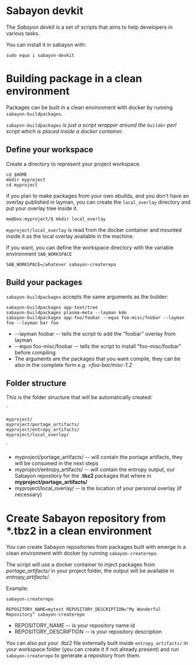 # Sabayon devkit

The *Sabayon devkit* is a set of scripts that aims to help developers in various tasks.

You can install it in sabayon with:

`
sudo equo i sabayon-devkit
`

# Building package in a clean environment

Packages can be built in a clean environment with docker by running `sabayon-buildpackages`.

*`sabayon-buildpackages` is just a script wrapper around the `builder` perl script which is placed inside a docker container.*

## Define your workspace

Create a directory to represent your project workspace.



    cd $HOME
    mkdir myproject
    cd myproject


if you plan to make packages from your own ebuilds, and you don't have an overlay published in layman, you can create the `local_overlay` directory and put your overlay tree inside it.



    me@box:myproject/$ mkdir local_overlay


`myproject/local_overlay` is read from the docker container and mounted inside it as the local overlay available in the machine.

If you want, you can define the workspace directory with the variable environment `SAB_WORKSPACE`

`SAB_WORKSPACE=/whatever sabayon-createrepo`

## Build your packages

`sabayon-buildpackages` accepts the same arguments as the builder:


    sabayon-buildpackages app-text/tree
    sabayon-buildpackages plasma-meta --layman kde
    sabayon-buildpackages app-foo/foobar --equo foo-misc/foobar --layman foo --layman bar foo


* --layman foobar -- tells the script to add the "foobar" overlay from layman 
* --equo foo-misc/foobar -- tells the script to install "foo-misc/foobar" before compiling
* The arguments are the packages that you want compile, they can be also in the complete form *e.g. =foo-bar/misc-1.2*


## Folder structure

This is the folder structure that will be automatically created:

`

    myproject/ 
    myproject/portage_artifacts/
    myproject/entropy_artifacts/
    myproject/local_overlay/
`

* myproject/portage\_artifacts/ -- will contain the portage artifacts, they will be consumed in the next steps
* myproject/entropy\_artifacts/ -- will contain the entropy output, our Sabayon repository for the **.tbz2** packages that where in **myproject/portage_artifacts/**
* myproject/local_overlay/ -- is the location of your personal overlay (if necessary)


# Create Sabayon repository from *.tbz2 in a clean environment

You can create Sabayon repositories from packages built with emerge in a clean environment with docker by running `sabayon-createrepo`.

The script will use a docker container to inject packages from  *portage_artifacts/*  in your project folder, the output will be available in *entropy_artifacts/*.

Example:

    sabayon-createrepo

    REPOSITORY_NAME=mytest REPOSITORY_DESCRIPTION="My Wonderful Repository" sabayon-createrepo
    
* REPOSITORY_NAME -- is your repository name id
* REPOSITORY_DESCRIPTION -- is your repository description

You can also put your .tbz2 file externally built inside `entropy_artifacts/` in your workspace folder (you can create it if not already present)  and run `sabayon-createrepo` to generate a repository from them.



